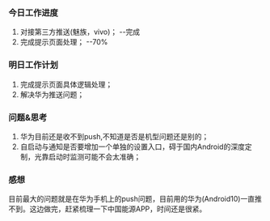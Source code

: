 ### 今日工作进度

1. 对接第三方推送(魅族，vivo)；  --完成
2. 完成提示页面处理；   --70%

### 明日工作计划

1. 完成提示页面具体逻辑处理；
2. 解决华为推送问题；

### 问题&思考

1. 华为目前还是收不到push,不知道是否是机型问题还是别的；
2. 自启动与通知是否要增加一个单独的设置入口，碍于国内Android的深度定制，光靠启动时监测可能不会太准确；

### 感想

目前最大的问题就是在华为手机上的push问题，目前用的华为(Android10)一直推不到。这边做完，赶紧梳理一下中国能源APP，时间还是很紧。

